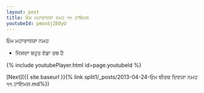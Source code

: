 ```yaml
---
layout: post
title: ਓਮ ਮਹਾਰਾਧਯਾ ਨਮਹ ੧੧ ਟਾਇਮਸ
youtubeId: pmooSjZEOyU
---
```

 
 
 ਓਮ ਮਹਾਰਾਧਯਾ ਨਮਹ  
 
 -  ਜਿਸਦਾ ਬਹੁਤ ਵੱਡਾ ਰਥ ਹੈ 
 
  
 
  
 
 
 
 
 
 


{% include youtubePlayer.html id=page.youtubeId %}
 
[Next]({{ site.baseurl }}{% link  split1/_posts/2013-04-24-ਓਮ ਥੀਰਥ ਦਿਵਯਾ ਨਮਹ ੧੧ ਟਾਇਮਸ.md%})
 

